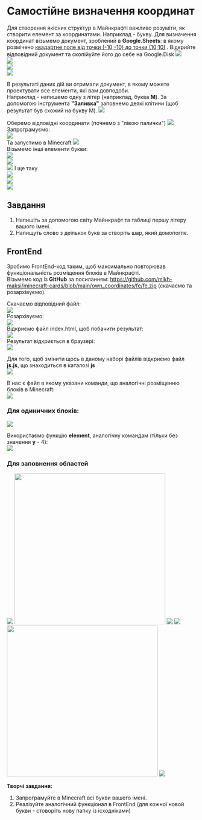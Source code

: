 # Самостійне визначення координат
Для створення якісних структур в Майнкрафті важливо розуміти, як створити елемент за координатами.
Наприклад - букву.
Для визначення координат  візьмемо документ, зроблений в **Google.Sheets**: в якому розмічено [квадартне поле від точки (-10;-10) до точки (10;10)](https://docs.google.com/spreadsheets/d/10ZjEj7YmiklYxn4Z8mr-dD6MaxgyKdxDcLkZ7UexCDo/edit#gid=0) .
Відкрийте відповідний документ та скопійуйте його до себе на Google.Disk
<img src = "img/stylesheet01.png">  
<img src = "img/stylesheet02.png">  
<img src = "img/stylesheet03.png">  
<img src = "img/stylesheet04.png">  

В результаті даних дій ви отримали документ, в якому можете проектувати все елементи, які вам довподоби.  
Наприклад - напишемо одну з літер (наприклад, буква **М**). За допомогою інструмента **"Заливка"** заповнемо деякі клітини (щоб результат був схожий на букву M).
<img src = "img/stylesheet05.png">  

 Оберемо відповідні координати (почнемо з "лівою палички")
<img src = "img/stylesheet06.png">  
Запрограмуємо:  
<img src = "img/stylesheet08.png">  
Та запустимо в Minecraft
<img src = "img/stylesheet07.png">  
Візьмемо інші елементи букви:   
<img src = "img/stylesheet09.png">  
<img src = "img/stylesheet10.png">  
<img src = "img/stylesheet11.png">
І ще таку  
<img src = "img/stylesheet12.png">  
<img src = "img/stylesheet13.png">  
<img src = "img/stylesheet14.png">  

## Завдання
1. Напишіть за допомогою світу Майнкрафт та таблиці першу літеру вашого імені.
2. Напищуть слово з деількох букв за створіть шар, який домопогпє.


## FrontEnd
Зробимо FrontEnd-код таким, щоб максимально повторював функціональність розміщення блоків в Майнкрафті.  
Візьмемо код із **GitHub** за посиланням: https://github.com/mikh-maksi/minecraft-cards/blob/main/own_coordinates/fe/fe.zip 
(скачаємо та розархівуємо).

Скачаємо відповідний файл:  
<img src = "img/js01.png">  
Розархівуємо:  
<img src = "img/js02.png">  
Відкриємо файл index.html, щоб побачити результат:  
<img src = "img/js03.png">  
Результат відкриється в браузері:  
<img src = "img/js04.png">  
  
Для того, щоб змінити щось в даному наборі файлів відкриємо файл **js.js**, що знаходиться в каталозі **js**  
<img src = "img/js05.png">    

В нас є файл в якому указани команди, що аналогічні розміщенню блоків в Minecraft:  
<img src = "img/js06.png">

### Для одиничних блоків:
<img src = "img/stylesheet10.png"> 

Використаємо функцію **element**, аналогічну командам (тільки без значення **y** - 4):  
<img src = "img/js07.png"> 

### Для заповнення областей 

<img src = "img/js08.png">   

<img src = "img/stylesheet08.png" width = "400">  

<img src = "img/js10.png">  


<img src = "img/js09.png">   

<img src = "img/stylesheet14.png" width = "400"> 

<img src = "img/js11.png">  


**Творчі завдання:**
1. Запрограмуйте в Minecraft всі букви вашего імені.
2. Реалізуйте аналогічний функціонал в FrontEnd (для кожної новой букви - стоворіть нову папку із ісходніками)
